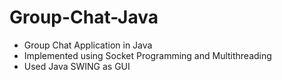 # Group-Chat-Java
* Group Chat Application in Java
* Implemented using Socket Programming and Multithreading
* Used Java SWING as GUI
